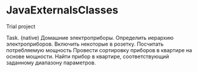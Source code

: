 # JavaExternalsClasses
Trial project

Task.
(native)
Домашние электроприборы. Определить иерархию электроприборов.
Включить некоторые в розетку. Посчитать потребляемую мощность
Провести сортировку приборов в квартире на основе мощности. Найти
прибор в квартире, соответствующий заданному диапазону параметров.

